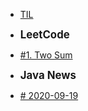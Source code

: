 <!-- docs/_sidebar.md 

* [Home](/)
* [Guide](guide.md)-->

* [TIL](/)

- **<big>LeetCode</big>**
* [#1. Two Sum](/Leetcode/TwoSum.md)

- **<big>Java News</big>**
* [# 2020-09-19](/JavaNews/first.md)